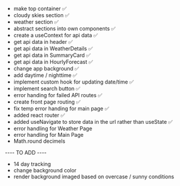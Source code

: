 - make top container ✅
- cloudy skies section ✅
- weather section ✅
- abstract sections into own components ✅
- create a useContext for api data ✅
- get api data in header ✅
- get api data in WeatherDetails ✅
- get api data in SummaryCard ✅
- get api data in HourlyForecast ✅
- change app background ✅
- add daytime / nighttime ✅
- implement custom hook for updating date/time ✅
- implement search button ✅
- error handing for failed API routes ✅
- create front page routing ✅
- fix temp error handing for main page ✅
- added react router ✅
- added useNavigate to store data in the url rather than useState ✅
- error handling for Weather Page
- error handling for Main Page
- Math.round decimels

---- TO ADD ----

- 14 day tracking
- change background color
- render background imaged based on overcase / sunny conditions
